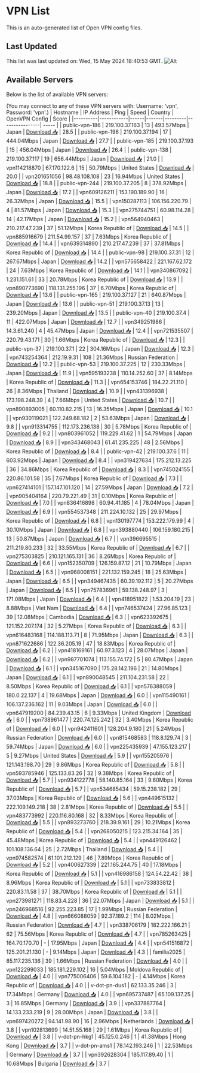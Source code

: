 # VPN List

This is an auto-generated list of Open VPN config files.

## Last Updated

This list was last updated on: Wed, 15 May 2024 18:40:53 GMT.
![Alt](https://repobeats.axiom.co/api/embed/186b98318ef1479477931607c1ad7d823f12451f.svg "Repobeats analytics image")

## Available Servers

Below is the list of available VPN servers:

(You may connect to any of these VPN servers with: Username: 'vpn', Password: 'vpn'.)
| Hostname | IP Address | Ping | Speed | Country | OpenVPN Config | Score |
|----------|------------|------|-------|---------|----------------| ----- |
| public-vpn-186 | 219.100.37.163 | 13 | 493.57Mbps | Japan | [Download 📥](./configs/server_0_JP.ovpn) | 28.5 |
| public-vpn-196 | 219.100.37.194 | 17 | 444.04Mbps | Japan | [Download 📥](./configs/server_1_JP.ovpn) | 27.7 |
| public-vpn-185 | 219.100.37.193 | 15 | 456.04Mbps | Japan | [Download 📥](./configs/server_2_JP.ovpn) | 26.4 |
| public-vpn-138 | 219.100.37.117 | 19 | 656.44Mbps | Japan | [Download 📥](./configs/server_3_JP.ovpn) | 21.0 |
| vpn114218870 | 67.170.122.6 | 15 | 50.79Mbps | United States | [Download 📥](./configs/server_4_US.ovpn) | 20.0 |
| vpn201651056 | 98.48.108.108 | 23 | 16.94Mbps | United States | [Download 📥](./configs/server_5_US.ovpn) | 18.8 |
| public-vpn-244 | 219.100.37.205 | 8 | 378.92Mbps | Japan | [Download 📥](./configs/server_6_JP.ovpn) | 17.2 |
| vpn609126211 | 153.190.189.90 | 16 | 26.32Mbps | Japan | [Download 📥](./configs/server_7_JP.ovpn) | 15.5 |
| vpn150287113 | 106.156.220.79 | 4 | 81.57Mbps | Japan | [Download 📥](./configs/server_8_JP.ovpn) | 15.3 |
| vpn275744751 | 60.98.114.28 | 14 | 42.17Mbps | Japan | [Download 📥](./configs/server_9_JP.ovpn) | 15.2 |
| vpn564940463 | 210.217.47.239 | 37 | 51.12Mbps | Korea Republic of | [Download 📥](./configs/server_10_KR.ovpn) | 14.5 |
| vpn885916679 | 211.54.99.157 | 37 | 7.63Mbps | Korea Republic of | [Download 📥](./configs/server_11_KR.ovpn) | 14.4 |
| vpn639314890 | 210.217.47.239 | 37 | 37.81Mbps | Korea Republic of | [Download 📥](./configs/server_12_KR.ovpn) | 14.4 |
| public-vpn-98 | 219.100.37.31 | 12 | 267.67Mbps | Japan | [Download 📥](./configs/server_13_JP.ovpn) | 14.2 |
| vpn575658422 | 221.167.62.172 | 24 | 7.63Mbps | Korea Republic of | [Download 📥](./configs/server_14_KR.ovpn) | 14.1 |
| vpn340867092 | 1.231.151.61 | 33 | 20.78Mbps | Korea Republic of | [Download 📥](./configs/server_15_KR.ovpn) | 13.9 |
| vpn890773690 | 118.131.255.196 | 37 | 6.70Mbps | Korea Republic of | [Download 📥](./configs/server_16_KR.ovpn) | 13.6 |
| public-vpn-165 | 219.100.37.127 | 21 | 640.87Mbps | Japan | [Download 📥](./configs/server_17_JP.ovpn) | 13.6 |
| public-vpn-51 | 219.100.37.13 | 13 | 239.20Mbps | Japan | [Download 📥](./configs/server_18_JP.ovpn) | 13.5 |
| public-vpn-40 | 219.100.37.4 | 11 | 422.07Mbps | Japan | [Download 📥](./configs/server_19_JP.ovpn) | 12.7 |
| vpn349251986 | 14.3.61.240 | 4 | 45.47Mbps | Japan | [Download 📥](./configs/server_20_JP.ovpn) | 12.4 |
| vpn721535507 | 220.79.43.171 | 30 | 1.66Mbps | Korea Republic of | [Download 📥](./configs/server_21_KR.ovpn) | 12.3 |
| public-vpn-37 | 219.100.37.1 | 22 | 304.16Mbps | Japan | [Download 📥](./configs/server_22_JP.ovpn) | 12.3 |
| vpn743254364 | 212.19.9.31 | 108 | 21.36Mbps | Russian Federation | [Download 📥](./configs/server_23_RU.ovpn) | 12.2 |
| public-vpn-53 | 219.100.37.225 | 12 | 230.33Mbps | Japan | [Download 📥](./configs/server_24_JP.ovpn) | 11.9 |
| vpn595193238 | 110.14.252.60 | 37 | 8.14Mbps | Korea Republic of | [Download 📥](./configs/server_25_KR.ovpn) | 11.3 |
| vpn654153746 | 184.22.21.110 | 26 | 8.36Mbps | Thailand | [Download 📥](./configs/server_26_TH.ovpn) | 10.9 |
| vpn431396938 | 173.198.248.39 | 4 | 7.66Mbps | United States | [Download 📥](./configs/server_27_US.ovpn) | 10.7 |
| vpn890893005 | 60.110.82.215 | 13 | 16.35Mbps | Japan | [Download 📥](./configs/server_28_JP.ovpn) | 10.1 |
| vpn930119021 | 122.249.68.182 | 2 | 53.63Mbps | Japan | [Download 📥](./configs/server_29_JP.ovpn) | 9.8 |
| vpn913314755 | 112.173.236.138 | 30 | 5.78Mbps | Korea Republic of | [Download 📥](./configs/server_30_KR.ovpn) | 9.2 |
| vpn803961052 | 119.229.41.62 | 1 | 54.79Mbps | Japan | [Download 📥](./configs/server_31_JP.ovpn) | 8.9 |
| vpn343468043 | 61.41.235.225 | 48 | 2.56Mbps | Korea Republic of | [Download 📥](./configs/server_32_KR.ovpn) | 8.4 |
| public-vpn-42 | 219.100.37.6 | 11 | 603.92Mbps | Japan | [Download 📥](./configs/server_33_JP.ovpn) | 8.4 |
| vpn319427634 | 175.212.13.225 | 36 | 34.86Mbps | Korea Republic of | [Download 📥](./configs/server_34_KR.ovpn) | 8.3 |
| vpn745024155 | 220.86.101.58 | 35 | 7.67Mbps | Korea Republic of | [Download 📥](./configs/server_35_KR.ovpn) | 7.3 |
| vpn627414101 | 157.147.101.120 | 14 | 27.59Mbps | Japan | [Download 📥](./configs/server_36_JP.ovpn) | 7.2 |
| vpn905404164 | 220.79.221.49 | 31 | 0.10Mbps | Korea Republic of | [Download 📥](./configs/server_37_KR.ovpn) | 7.0 |
| vpn836416898 | 60.94.41.185 | 4 | 78.04Mbps | Japan | [Download 📥](./configs/server_38_JP.ovpn) | 6.9 |
| vpn554537348 | 211.224.10.132 | 25 | 29.97Mbps | Korea Republic of | [Download 📥](./configs/server_39_KR.ovpn) | 6.8 |
| vpn130197774 | 153.222.179.99 | 4 | 30.10Mbps | Japan | [Download 📥](./configs/server_40_JP.ovpn) | 6.8 |
| vpn393880440 | 106.159.180.215 | 13 | 50.87Mbps | Japan | [Download 📥](./configs/server_41_JP.ovpn) | 6.7 |
| vpn396695515 | 211.219.80.233 | 32 | 33.55Mbps | Korea Republic of | [Download 📥](./configs/server_42_KR.ovpn) | 6.7 |
| vpn275303825 | 210.121.165.131 | 36 | 8.26Mbps | Korea Republic of | [Download 📥](./configs/server_43_KR.ovpn) | 6.6 |
| vpn152350709 | 126.159.87.12 | 21 | 10.79Mbps | Japan | [Download 📥](./configs/server_44_JP.ovpn) | 6.5 |
| vpn968008151 | 221.132.159.245 | 18 | 25.63Mbps | Japan | [Download 📥](./configs/server_45_JP.ovpn) | 6.5 |
| vpn349467435 | 60.39.192.112 | 5 | 20.27Mbps | Japan | [Download 📥](./configs/server_46_JP.ovpn) | 6.5 |
| vpn757836961 | 59.138.248.97 | 3 | 171.08Mbps | Japan | [Download 📥](./configs/server_47_JP.ovpn) | 6.4 |
| vpn418951822 | 1.53.204.19 | 23 | 8.88Mbps | Viet Nam | [Download 📥](./configs/server_48_VN.ovpn) | 6.4 |
| vpn746537424 | 27.96.85.123 | 39 | 12.08Mbps | Cambodia | [Download 📥](./configs/server_49_KH.ovpn) | 6.3 |
| vpn623392675 | 121.152.207.174 | 32 | 5.27Mbps | Korea Republic of | [Download 📥](./configs/server_50_KR.ovpn) | 6.3 |
| vpn616483168 | 114.188.113.71 | 8 | 71.95Mbps | Japan | [Download 📥](./configs/server_51_JP.ovpn) | 6.3 |
| vpn871622686 | 122.36.205.19 | 47 | 18.83Mbps | Korea Republic of | [Download 📥](./configs/server_52_KR.ovpn) | 6.2 |
| vpn418169161 | 60.97.3.123 | 4 | 28.07Mbps | Japan | [Download 📥](./configs/server_53_JP.ovpn) | 6.2 |
| vpn987701074 | 113.155.74.172 | 5 | 80.47Mbps | Japan | [Download 📥](./configs/server_54_JP.ovpn) | 6.1 |
| vpn345167090 | 175.28.142.196 | 21 | 14.80Mbps | Japan | [Download 📥](./configs/server_55_JP.ovpn) | 6.1 |
| vpn890048545 | 211.104.231.58 | 22 | 8.50Mbps | Korea Republic of | [Download 📥](./configs/server_56_KR.ovpn) | 6.1 |
| vpn576388059 | 180.0.22.137 | 4 | 19.68Mbps | Japan | [Download 📥](./configs/server_57_JP.ovpn) | 6.0 |
| vpn115490161 | 106.137.236.162 | 11 | 9.03Mbps | Japan | [Download 📥](./configs/server_58_JP.ovpn) | 6.0 |
| vpn647919200 | 84.239.43.15 | 6 | 9.33Mbps | United Kingdom | [Download 📥](./configs/server_59_GB.ovpn) | 6.0 |
| vpn738961477 | 220.74.125.242 | 32 | 3.40Mbps | Korea Republic of | [Download 📥](./configs/server_60_KR.ovpn) | 6.0 |
| vpn942411601 | 128.204.9.180 | 21 | 5.24Mbps | Russian Federation | [Download 📥](./configs/server_61_RU.ovpn) | 6.0 |
| vpn815468583 | 118.8.129.74 | 3 | 59.74Mbps | Japan | [Download 📥](./configs/server_62_JP.ovpn) | 6.0 |
| vpn225435939 | 47.155.123.217 | 5 | 9.27Mbps | United States | [Download 📥](./configs/server_63_US.ovpn) | 5.9 |
| vpn155205976 | 121.143.198.70 | 29 | 9.86Mbps | Korea Republic of | [Download 📥](./configs/server_64_KR.ovpn) | 5.8 |
| vpn593785946 | 125.133.83.26 | 32 | 9.38Mbps | Korea Republic of | [Download 📥](./configs/server_65_KR.ovpn) | 5.7 |
| vpn934122778 | 58.140.85.164 | 33 | 9.60Mbps | Korea Republic of | [Download 📥](./configs/server_66_KR.ovpn) | 5.7 |
| vpn534685434 | 59.15.238.182 | 29 | 37.03Mbps | Korea Republic of | [Download 📥](./configs/server_67_KR.ovpn) | 5.6 |
| vpn449615132 | 222.109.149.218 | 38 | 2.81Mbps | Korea Republic of | [Download 📥](./configs/server_68_KR.ovpn) | 5.5 |
| vpn483773992 | 220.116.80.168 | 32 | 8.33Mbps | Korea Republic of | [Download 📥](./configs/server_69_KR.ovpn) | 5.5 |
| vpn893273760 | 218.39.9.161 | 29 | 10.21Mbps | Korea Republic of | [Download 📥](./configs/server_70_KR.ovpn) | 5.4 |
| vpn268050215 | 123.215.34.164 | 35 | 45.48Mbps | Korea Republic of | [Download 📥](./configs/server_71_KR.ovpn) | 5.4 |
| vpn449126462 | 101.108.136.64 | 25 | 2.72Mbps | Thailand | [Download 📥](./configs/server_72_TH.ovpn) | 5.4 |
| vpn974582574 | 61.101.212.129 | 46 | 7.89Mbps | Korea Republic of | [Download 📥](./configs/server_73_KR.ovpn) | 5.2 |
| vpn400627339 | 221.165.244.75 | 40 | 17.18Mbps | Korea Republic of | [Download 📥](./configs/server_74_KR.ovpn) | 5.1 |
| vpn416986158 | 124.54.22.42 | 38 | 8.96Mbps | Korea Republic of | [Download 📥](./configs/server_75_KR.ovpn) | 5.1 |
| vpn733833812 | 220.83.11.58 | 37 | 38.70Mbps | Korea Republic of | [Download 📥](./configs/server_76_KR.ovpn) | 5.1 |
| vpn273981271 | 118.83.4.228 | 36 | 22.07Mbps | Japan | [Download 📥](./configs/server_77_JP.ovpn) | 5.1 |
| vpn246968516 | 92.255.223.85 | 17 | 1.99Mbps | Russian Federation | [Download 📥](./configs/server_78_RU.ovpn) | 4.8 |
| vpn666088059 | 92.37.189.2 | 114 | 8.02Mbps | Russian Federation | [Download 📥](./configs/server_79_RU.ovpn) | 4.7 |
| vpn338706179 | 182.222.166.21 | 62 | 75.56Mbps | Korea Republic of | [Download 📥](./configs/server_80_KR.ovpn) | 4.7 |
| vpn785263425 | 164.70.170.70 | - | 17.95Mbps | Japan | [Download 📥](./configs/server_81_JP.ovpn) | 4.4 |
| vpn541516872 | 125.201.21.130 | - | 9.14Mbps | Japan | [Download 📥](./configs/server_82_JP.ovpn) | 4.3 |
| familia2025 | 85.117.235.136 | 39 | 1.66Mbps | Russian Federation | [Download 📥](./configs/server_83_RU.ovpn) | 4.0 |
| vpn122299033 | 185.181.229.102 | 16 | 5.04Mbps | Moldova Republic of | [Download 📥](./configs/server_84_MD.ovpn) | 4.0 |
| vpn775006406 | 59.6.104.182 | - | 4.14Mbps | Korea Republic of | [Download 📥](./configs/server_85_KR.ovpn) | 4.0 |
| v-dot-pn-dus1 | 62.133.35.246 | 3 | 17.34Mbps | Germany | [Download 📥](./configs/server_86_DE.ovpn) | 4.0 |
| vpn695737487 | 65.109.137.25 | 3 | 16.85Mbps | Germany | [Download 📥](./configs/server_87_DE.ovpn) | 3.9 |
| vpn337887764 | 14.133.233.219 | 9 | 28.00Mbps | Japan | [Download 📥](./configs/server_88_JP.ovpn) | 3.8 |
| vpn697420272 | 94.141.98.90 | 16 | 2.96Mbps | Netherlands | [Download 📥](./configs/server_89_NL.ovpn) | 3.8 |
| vpn102813699 | 14.51.55.168 | 29 | 1.61Mbps | Korea Republic of | [Download 📥](./configs/server_90_KR.ovpn) | 3.8 |
| v-dot-pn-hkg1 | 45.125.0.246 | 1 | 41.38Mbps | Hong Kong | [Download 📥](./configs/server_91_HK.ovpn) | 3.7 |
| v-dot-pn-ams1 | 78.142.193.246 | 1 | 22.53Mbps | Germany | [Download 📥](./configs/server_92_DE.ovpn) | 3.7 |
| vpn392628304 | 185.117.89.40 | 1 | 10.68Mbps | Bulgaria | [Download 📥](./configs/server_93_BG.ovpn) | 3.7 |
